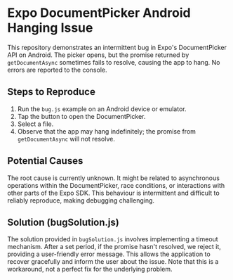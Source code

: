 # Expo DocumentPicker Android Hanging Issue

This repository demonstrates an intermittent bug in Expo's DocumentPicker API on Android. The picker opens, but the promise returned by `getDocumentAsync` sometimes fails to resolve, causing the app to hang.  No errors are reported to the console.

## Steps to Reproduce

1. Run the `bug.js` example on an Android device or emulator.
2. Tap the button to open the DocumentPicker.
3. Select a file.
4. Observe that the app may hang indefinitely; the promise from `getDocumentAsync` will not resolve.

## Potential Causes

The root cause is currently unknown.  It might be related to asynchronous operations within the DocumentPicker, race conditions, or interactions with other parts of the Expo SDK. This behaviour is intermittent and difficult to reliably reproduce, making debugging challenging.

## Solution (bugSolution.js)

The solution provided in `bugSolution.js` involves implementing a timeout mechanism.  After a set period, if the promise hasn't resolved, we reject it, providing a user-friendly error message. This allows the application to recover gracefully and inform the user about the issue. Note that this is a workaround, not a perfect fix for the underlying problem.
